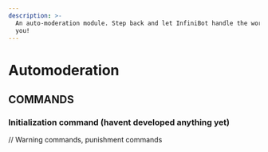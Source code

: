 ```yaml
---
description: >-
  An auto-moderation module. Step back and let InfiniBot handle the work for
  you!
---
```


# Automoderation

## COMMANDS

### Initialization command \(havent developed anything yet\)

// Warning commands, punishment commands

